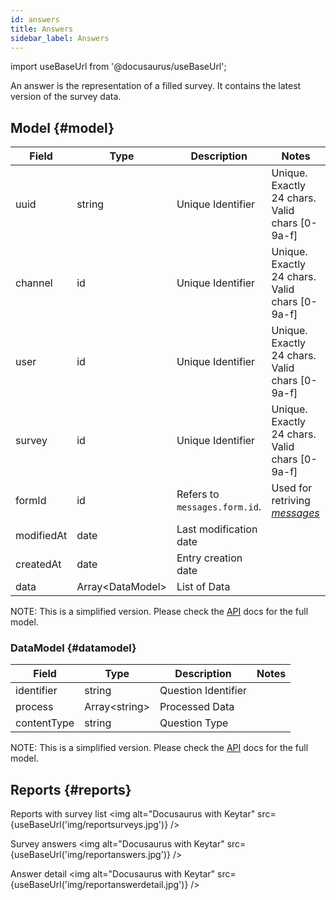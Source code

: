 ```yaml
---
id: answers
title: Answers
sidebar_label: Answers
---
```

import useBaseUrl from '@docusaurus/useBaseUrl'; 

An answer is the representation of a filled survey.
It contains the latest version of the survey data.

## Model {#model}

| Field | Type | Description | Notes |
| ----  | ---- | ----------- | ----  |
| uuid   | string   | Unique Identifier   | Unique. Exactly 24 chars. Valid chars [0-9a-f] |
| channel  | id | Unique Identifier   | Unique. Exactly 24 chars. Valid chars [0-9a-f] |
| user | id | Unique Identifier   | Unique. Exactly 24 chars. Valid chars [0-9a-f] |
| survey | id | Unique Identifier   | Unique. Exactly 24 chars. Valid chars [0-9a-f] |
| formId | id | Refers to `messages.form.id`. | Used for retriving [_messages_](/docs/documentation/api/communication/messages) |
| modifiedAt | date | Last modification date
| createdAt | date | Entry creation date
| data | Array<DataModel\> | List of Data
NOTE: This is a simplified version. Please check the [API](https://www.cotalker.com/swagger/core/?key=woubtjf4olr0t4zgutuwn6scbcm6hd3qh1cgl5obmohpbm3mfublnwcvv67lodgjvd3h86s9ppshtvmf95gepsqh6nizq9liu7f) docs for the full model.

### DataModel {#datamodel}
 | Field | Type | Description | Notes |
 | ----  | ---- | ----------- | ----  |
 | identifier   | string   | Question Identifier | 
 | process | Array<string\> | Processed Data |
 | contentType | string | Question Type
NOTE: This is a simplified version. Please check the [API](https://www.cotalker.com/swagger/core/?key=woubtjf4olr0t4zgutuwn6scbcm6hd3qh1cgl5obmohpbm3mfublnwcvv67lodgjvd3h86s9ppshtvmf95gepsqh6nizq9liu7f) docs for the full model.

## Reports {#reports}

Reports with survey list
<img alt="Docusaurus with Keytar" src={useBaseUrl('img/reportsurveys.jpg')} />

Survey answers
<img alt="Docusaurus with Keytar" src={useBaseUrl('img/reportanswers.jpg')} />

Answer detail
<img alt="Docusaurus with Keytar" src={useBaseUrl('img/reportanswerdetail.jpg')} />

